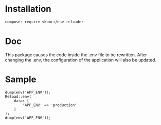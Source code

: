 # Installation

```bash
composer require vkoori/env-reloader
```

# Doc

This package causes the code inside the .env file to be rewritten. After changing the .env, the configuration of the application will also be updated.

# Sample

```
dump(env('APP_ENV'));
Reload::env(
    data: [
        'APP_ENV' => 'production'
    ]
);
dump(env('APP_ENV'));
```
